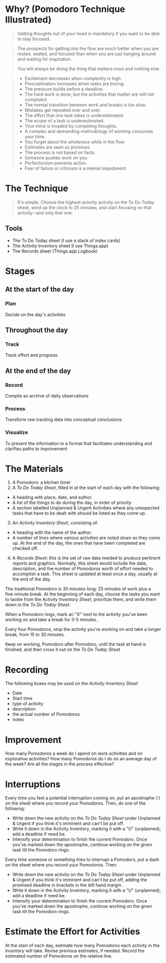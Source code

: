 # Why? (Pomodoro Technique Illustrated)

> Getting thoughts out of your head is mandatory if you want to be able to stay
> focused.

> The prospects for getting into the flow are much better when you are rested,
> seated, and focused than when you are just hanging around and waiting for
> inspiration.

> You will always be doing the thing that matters most and nothing else.

> - Excitement decreases when complexity is high.
> - Procrastination increases when tasks are boring.
> - The pressure builds before a deadline.
> - The hard work is done, but the activities that matter are still not
>   completed.
> - The mental transition between work and breaks is too slow.
> - Mistakes get repeated over and over.
> - The effort that one task takes is underestimated.
> - The scope of a task is underestimated.
> - Your mind is invaded by competing thoughts.
> - A complex and demanding methodology of working consumes your time.
> - You forget about the wholeness while in the flow
> - Estimates are seen as promises.
> - The process is not based on facts.
> - Someone pushes work on you.
> - Perfectionism prevents action.
> - Fear of failure or criticism is a mental impediment.

# The Technique
> It's simple. Choose the highest-priority activity on the To Do Today sheet,
> wind up the clock to 25 minutes, and start focusing on that activity--and only
> that one.

## Tools
- The To Do Today sheet (I use a stack of index cards)
- The Activity Inventory sheet (I use Things.app)
- The Records sheet (Things.app Logbook)

# Stages
## At the start of the day
### Plan
Decide on the day's activities

## Throughout the day
### Track
Track effort and progress.

## At the end of the day
### Record
Compile an archive of daily observations

### Process
Transform raw tracking data into conceptual conclusions.

### Visualize
To present the information in a format that facilitates understanding and clarifies paths to improvement

# The Materials
1. A Pomodoro: a kitchen timer
2. A *To Do Today Sheet*, filled in at the start of each day with the following:
  - A heading with place, date, and author.
  - A list of the things to do during the day, in order of priority
  - A section labelled Unplanned & Urgent Activities where any unexpected tasks that have to be dealt with should be listed as they come up.
3. An *Activity Inventory Sheet*, consisting of:
  - A heading with the name of the author.
  - A number of lines where various activities are noted down as they come up. At the end of the day, the ones that have been completed are checked off.
4. A *Records Sheet*: this is the set of raw data needed to produce pertinent
   reports and graphics. Normally, this sheet would include the date,
   description, and the number of Pomodoros worth of effort needed to accomplish
   a task. This sheet is updated at least once a day, usually at the end of the
   day.

The traditional Pomodoro is 30 minutes long: 25 minutes of work plus a
five-minute break. At the beginning of each day, choose the tasks you want to
tackle from the *Activity Inventory Sheet*, prioritize them, and write them down
in the *To Do Today Sheet*.

When a Pomodoro rings, mark an "X" next to the activity you've been working on
and take a break for 3-5 minutes.

Every four Pomodoros, stop the activity you're working on and take a longer
break, from 15 to 30 minutes.

Keep on working, Pomodoro after Pomodoro, until the task at hand is finished,
and then cross it out on the *To Do Today Sheet*

# Recording
The following boxes may be used on the *Activity Inventory Sheet*
- Date
- Start time
- type of activity
- description
- the actual number of Pomodoros
- notes

# Improvement
How many Pomodoros a week do I spend on work activities and on explorative
activities?
How many Pomodoros do I do on an average day of the week?
Are all the stages in the process effective?

# Interruptions
Every time you feel a potential interruption coming on, put an apostrophe (') on
the sheet where you record your Pomodoros. Then, do one of the following:
- Write down the new activity on the *To Do Today Sheet* under Unplanned &
  Urgent if you think it's imminent and can't be put off.
- Write it down in the Activity Inventory, marking it with a "U" (unplanned);
  add a deadline if need be.
- Intensify your determination to finish the current Pomodoro. Once you've
  marked down the apostrophe, continue working on the given task till the
  Pomodoro rings.

Every time someone or something tries to interrupt a Pomodoro, put a dash on the
sheet where you record your Pomodoros. Then:
- Write down the new activity on the *To Do Today Sheet* under Unplanned &
  Urgent if you think it's imminent and can't be put off, adding the promised
  deadline in brackets in the left hand margin.
- Write it down in the Activity Inventory, marking it with a "U" (unplanned);
  add a deadline if need be.
- Intensify your determination to finish the current Pomodoro. Once you've
  marked down the apostrophe, continue working on the given task till the
  Pomodoro rings.
  
# Estimate the Effort for Activities
At the start of each day, estimate how many Pomodoros each activity in the *Inventory* will take. Revise previous estimates, if needed. Record the estimated number of Pomodoros on the relative line.

 
